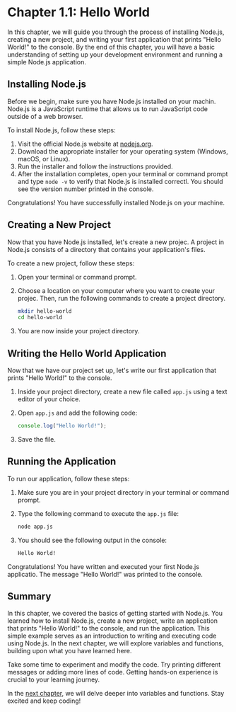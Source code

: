 # Chapter 1.1: Hello World

In this chapter, we will guide you through the process of installing Node.js, creating a new project, and writing your first application that prints "Hello World!" to the console.
By the end of this chapter, you will have a basic understanding of setting up your development environment and running a simple Node.js application.

## Installing Node.js

Before we begin, make sure you have Node.js installed on your machin.
Node.js is a JavaScript runtime that allows us to run JavaScript code outside of a web browser.

To install Node.js, follow these steps:

1. Visit the official Node.js website at [nodejs.org](https://nodejs.org).
2. Download the appropriate installer for your operating system (Windows, macOS, or Linux).
3. Run the installer and follow the instructions provided.
4. After the installation completes, open your terminal or command prompt and type `node -v` to verify that Node.js is installed correctl.
   You should see the version number printed in the console.

Congratulations! You have successfully installed Node.js on your machine.

## Creating a New Project

Now that you have Node.js installed, let's create a new projec.
A project in Node.js consists of a directory that contains your application's files.

To create a new project, follow these steps:

1. Open your terminal or command prompt.
2. Choose a location on your computer where you want to create your projec.
   Then, run the following commands to create a project directory.

   ```bash
   mkdir hello-world
   cd hello-world
   ```

3. You are now inside your project directory.

## Writing the Hello World Application

Now that we have our project set up, let's write our first application that prints "Hello World!" to the console.

1. Inside your project directory, create a new file called `app.js` using a text editor of your choice.
2. Open `app.js` and add the following code:

   ```javascript
   console.log("Hello World!");
   ```

3. Save the file.

## Running the Application

To run our application, follow these steps:

1. Make sure you are in your project directory in your terminal or command prompt.
2. Type the following command to execute the `app.js` file:

   ```bash
   node app.js
   ```

3. You should see the following output in the console:

   ```bash
   Hello World!
   ```

Congratulations! You have written and executed your first Node.js applicatio.
The message "Hello World!" was printed to the console.

## Summary

In this chapter, we covered the basics of getting started with Node.js.
You learned how to install Node.js, create a new project, write an application that prints "Hello World!" to the console, and run the application.
This simple example serves as an introduction to writing and executing code using Node.js.
In the next chapter, we will explore variables and functions, building upon what you have learned here.

Take some time to experiment and modify the code.
Try printing different messages or adding more lines of code.
Getting hands-on experience is crucial to your learning journey.

In the [next chapter](./Variables-and-Functions.md), we will delve deeper into variables and functions.
Stay excited and keep coding!
